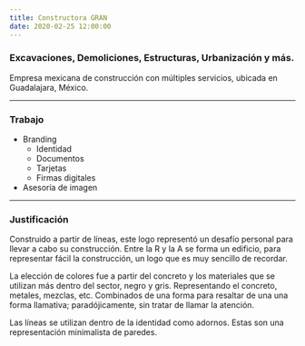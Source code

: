 ```yaml
---
title: Constructora GRAN
date: 2020-02-25 12:00:00
---
```

<h3>Excavaciones, Demoliciones, Estructuras, Urbanización y más.</h3>
<p class="lead">
   Empresa mexicana de construcción con múltiples servicios, ubicada en Guadalajara, México.
</p>

<hr>

<h3>Trabajo</h3>
<ul>
   <li>Branding
      <ul>
         <li>Identidad</li>
         <li>Documentos</li>
         <li>Tarjetas</li>
         <li>Firmas digitales</li>
      </ul>
   </li>
   <li>Asesoría de imagen</li>
</ul>

<hr>

<h3>Justificación</h3>
<p>
   Construido a partir de líneas, este logo representó un desafío personal para llevar a cabo su construcción. Entre la R y la A se forma un edificio, para representar fácil la construcción, un logo que es muy sencillo de recordar.
</p>
<p>
   La elección de colores fue a partir del concreto y los materiales que se utilizan más dentro del sector, negro y gris. Representando el concreto, metales, mezclas, etc. Combinados de una forma para resaltar de una una forma llamativa; paradójicamente, sin tratar de llamar la atención.
</p>
<p>
   Las líneas se utilizan dentro de la identidad como adornos. Estas son una representación minimalista de paredes.
</p>
